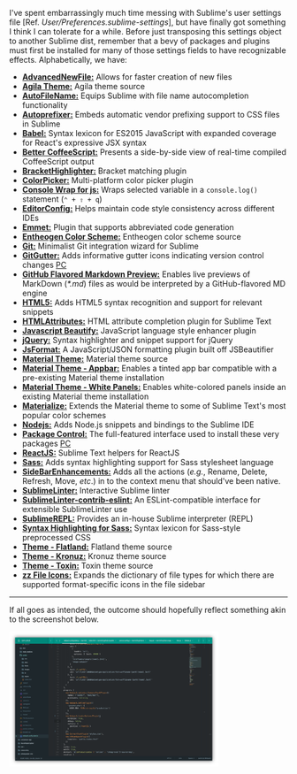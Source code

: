 I've spent embarrassingly much time messing with Sublime's user settings file [Ref. _User/Preferences.sublime-settings_], but have finally got something I think I can tolerate for a while. Before just transposing this settings object to another Sublime dist, remember that a bevy of packages and plugins must first be installed for many of those settings fields to have recognizable effects. Alphabetically, we have:

+ [**AdvancedNewFile:**](https://github.com/skuroda/Sublime-AdvancedNewFile) Allows for faster creation of new files
+ [**Agila Theme:**](https://github.com/arvi/Agila-Theme) Agila theme source
+ [**AutoFileName:**](https://github.com/BoundInCode/AutoFileName) Equips Sublime with file name autocompletion functionality
+ [**Autoprefixer:**](https://github.com/sindresorhus/sublime-autoprefixer) Embeds automatic vendor prefixing support to CSS files in Sublime
+ [**Babel:**](https://github.com/babel/babel-sublime) Syntax lexicon for ES2015 JavaScript with expanded coverage for React's expressive JSX syntax
+ [**Better CoffeeScript:**](https://github.com/aponxi/sublime-better-coffeescript) Presents a side-by-side view of real-time compiled CoffeeScript output
+ [**BracketHighlighter:**](https://github.com/facelessuser/BracketHighlighter) Bracket matching plugin
+ [**ColorPicker:**](https://github.com/weslly/ColorPicker) Multi-platform color picker plugin
+ [**Console Wrap for js:**](https://github.com/unknownuser88/consolewrap) Wraps selected variable in a `console.log()` statement (`⌃ + ⇧ + q`)
+ [**EditorConfig:**](https://github.com/sindresorhus/editorconfig-sublime) Helps maintain code style consistency across different IDEs
+ [**Emmet:**](https://github.com/sergeche/emmet-sublime) Plugin that supports abbreviated code generation
+ [**Entheogen Color Scheme:**](https://github.com/tomaash/entheogen) Entheogen color scheme source
+ [**Git:**](https://github.com/kemayo/sublime-text-git) Minimalist Git integration wizard for Sublime
+ [**GitGutter:**](https://github.com/jisaacks/GitGutter) Adds informative gutter icons indicating version control changes [PC](https://packagecontrol.io/packages/GitGutter)
+ [**GitHub Flavored Markdown Preview:**](https://github.com/dotcypress/GitHubMarkdownPreview) Enables live previews of MarkDown (_*.md_) files as would be interpreted by a GitHub-flavored MD engine
+ [**HTML5:**](https://github.com/mrmartineau/HTML5) Adds HTML5 syntax recognition and support for relevant snippets
+ [**HTMLAttributes:**](https://github.com/agibsonsw/HTMLAttributes) HTML attribute completion plugin for Sublime Text
+ [**Javascript Beautify:**](https://github.com/enginespot/js-beautify-sublime) JavaScript language style enhancer plugin
+ [**jQuery:**](https://github.com/SublimeText/jQuery) Syntax highlighter and snippet support for jQuery
+ [**JsFormat:**](https://github.com/jdc0589/JsFormat) A JavaScript/JSON formatting plugin built off JSBeautifier
+ [**Material Theme:**](https://github.com/equinusocio/material-theme) Material theme source
+ [**Material Theme - Appbar:**](https://github.com/equinusocio/material-theme-appbar) Enables a tinted app bar compatible with a pre-existing Material theme installation
+ [**Material Theme - White Panels:**](https://github.com/equinusocio/material-theme-white-panels) Enables white-colored panels inside an existing Material theme installation
+ [**Materialize:**](https://github.com/saadq/Materialize) Extends the Material theme to some of Sublime Text's most popular color schemes
+ [**Nodejs:**](https://github.com/tanepiper/SublimeText-Nodejs) Adds Node.js snippets and bindings to the Sublime IDE
+ [**Package Control:**](https://github.com/wbond/package_control) The full-featured interface used to install these very packages [PC](https://packagecontrol.io/)
+ [**ReactJS:**](https://github.com/facebookarchive/sublime-react) Sublime Text helpers for ReactJS
+ [**Sass:**](https://github.com/nathos/sass-textmate-bundle) Adds syntax highlighting support for Sass stylesheet language
+ [**SideBarEnhancements:**](https://github.com/SideBarEnhancements-org/SideBarEnhancements) Adds all the actions (_e.g._, Rename, Delete, Refresh, Move, _etc_.) in to the context menu that should've been native.
+ [**SublimeLinter:**](https://github.com/SublimeLinter/SublimeLinter3) Interactive Sublime linter
+ [**SublimeLinter-contrib-eslint:**](https://github.com/roadhump/SublimeLinter-eslints) An ESLint-compatible interface for extensible SublimeLinter use
+ [**SublimeREPL:**](https://github.com/wuub/SublimeREPL) Provides an in-house Sublime interpreter (REPL)
+ [**Syntax Highlighting for Sass:**](https://github.com/P233/Syntax-highlighting-for-Sass) Syntax lexicon for Sass-style preprocessed CSS
+ [**Theme - Flatland:**](https://github.com/thinkpixellab/flatland) Flatland theme source
+ [**Theme - Kronuz:**](https://github.com/Kronuz/Kronuz-Theme) Kronuz theme source
+ [**Theme - Toxin:**](https://github.com/p3lim/sublime-toxin) Toxin theme source
+ [**zz File Icons:**](https://github.com/ihodev/sublime-file-icons) Expands the dictionary of file types for which there are supported format-specific icons in the file sidebar

***

If all goes as intended, the outcome should hopefully reflect something akin to the screenshot below.

[
  <img
    src="https://github.com/IsenrichO/machine-config/raw/master/assets/Sublime_Text_Custom_Theme.png"
    alt="Custom theme and color scheme with added packages has allowed me this awesome workspace."
    style="position: relative; width: 75%; margin: auto;" />
](https://github.com/IsenrichO/machine-config/raw/master/assets/Sublime_Text_Custom_Theme.png)
